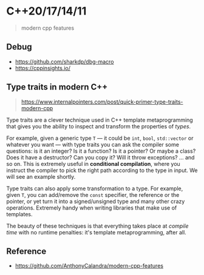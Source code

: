 
# C++20/17/14/11

> modern cpp features


## Debug

* <https://github.com/sharkdp/dbg-macro>
* <https://cppinsights.io/>



## Type traits in modern C++

> https://www.internalpointers.com/post/quick-primer-type-traits-modern-cpp

Type traits are a clever technique used in C++ template metaprogramming that gives you the ability to inspect and transform the properties of *types*.

For example, given a generic type `T` — it could be `int`, `bool`, `std::vector` or whatever you want — with type traits you can ask the compiler some questions: is it an integer? Is it a function? Is it a pointer? Or maybe a class? Does it have a destructor? Can you copy it? Will it throw exceptions? ... and so on. This is extremely useful in **conditional compilation**, where you instruct the compiler to pick the right path according to the type in input. We will see an example shortly.

Type traits can also apply some transformation to a type. For example, given `T`, you can add/remove the `const` specifier, the reference or the pointer, or yet turn it into a signed/unsigned type and many other crazy operations. Extremely handy when writing libraries that make use of templates.

The beauty of these techniques is that everything takes place at *compile time* with no runtime penalties: it's template metaprogramming, after all. 




## Reference
- <https://github.com/AnthonyCalandra/modern-cpp-features>
